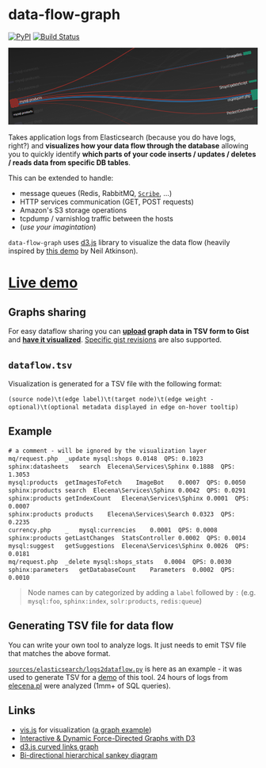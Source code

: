 # data-flow-graph

[![PyPI](https://img.shields.io/pypi/v/data_flow_graph.svg)](https://pypi.python.org/pypi/data_flow_graph)
[![Build Status](https://travis-ci.org/macbre/data-flow-graph.svg?branch=master)](https://travis-ci.org/macbre/data-flow-graph)

![](https://raw.githubusercontent.com/macbre/data-flow-graph/master/docs/data-flow-example.png)

Takes application logs from Elasticsearch (because you do have logs, right?) and **visualizes how your data flow through the database** allowing you to quickly identify **which parts of your code inserts / updates / deletes / reads data from specific DB tables**.

This can be extended to handle:

* message queues (Redis, RabbitMQ, [`Scribe`](https://github.com/facebookarchive/scribe), ...)
* HTTP services communication (GET, POST requests)
* Amazon's S3 storage operations
* tcpdump / varnishlog traffic between the hosts
* (*use your imagintation*)

`data-flow-graph` uses [d3.js](https://d3js.org/) library to visualize the data flow (heavily inspired by [this demo](http://bl.ocks.org/Neilos/584b9a5d44d5fe00f779) by Neil Atkinson).

# [Live demo](https://macbre.github.io/data-flow-graph/)

## Graphs sharing

For easy dataflow sharing you can **[upload](https://gist.github.com/macbre/ddf5742b8293062cc78b767fccb5197b) graph data in TSV form to Gist** and [**have it visualized**](https://macbre.github.io/data-flow-graph/gist.html#ddf5742b8293062cc78b767fccb5197b). [Specific gist revisions](https://macbre.github.io/data-flow-graph/gist.html#ef35fb2e6ea7cc617d59090ab1e89618@e3cadc15b51967093a5eae1dff8229cffb0df120) are also supported.

## `dataflow.tsv`

Visualization is generated for a TSV file with the following format:

```
(source node)\t(edge label)\t(target node)\t(edge weight - optional)\t(optional metadata displayed in edge on-hover tooltip)
```

## Example

```tsv
# a comment - will be ignored by the visualization layer
mq/request.php	_update	mysql:shops	0.0148	QPS: 0.1023
sphinx:datasheets	search	Elecena\Services\Sphinx	0.1888	QPS: 1.3053
mysql:products	getImagesToFetch	ImageBot	0.0007	QPS: 0.0050
sphinx:products	search	Elecena\Services\Sphinx	0.0042	QPS: 0.0291
sphinx:products	getIndexCount	Elecena\Services\Sphinx	0.0001	QPS: 0.0007
sphinx:products	products	Elecena\Services\Search	0.0323	QPS: 0.2235
currency.php	_	mysql:currencies	0.0001	QPS: 0.0008
sphinx:products	getLastChanges	StatsController	0.0002	QPS: 0.0014
mysql:suggest	getSuggestions	Elecena\Services\Sphinx	0.0026	QPS: 0.0181
mq/request.php	_delete	mysql:shops_stats	0.0004	QPS: 0.0030
sphinx:parameters	getDatabaseCount	Parameters	0.0002	QPS: 0.0010
```

> Node names can by categorized by adding a `label` followed by `:` (e.g. `mysql:foo`, `sphinx:index`, `solr:products`, `redis:queue`)

## Generating TSV file for data flow

You can write your own tool to analyze logs. It just needs to emit TSV file that matches the above format. 

[`sources/elasticsearch/logs2dataflow.py`](https://github.com/macbre/data-flow-graph/blob/master/sources/elasticsearch/logs2dataflow.py) is here as an example - it was used to generate TSV for a [demo](https://macbre.github.io/data-flow-graph/) of this tool. 24 hours of logs from [elecena.pl](https://elecena.pl/ ) were analyzed (1mm+ of SQL queries).

## Links

* [vis.js](https://github.com/almende/vis) for visualization ([a graph example](http://etn.io/))
* [Interactive & Dynamic Force-Directed Graphs with D3](https://medium.com/ninjaconcept/interactive-dynamic-force-directed-graphs-with-d3-da720c6d7811)
* [d3.js curved links graph](https://bl.ocks.org/mbostock/4600693)
* [Bi-directional hierarchical sankey diagram](http://bl.ocks.org/Neilos/584b9a5d44d5fe00f779)
